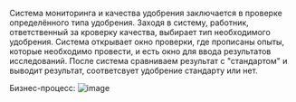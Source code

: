 Система мониторинга и качества удобрения заключается в проверке определённого типа удобрения.
Заходя в систему, работник, ответственный за кроверку качества, выбирает тип необходимого удобрения.
Система открывает окно проверки, где прописаны опыты, которые необходимо провести, и есть окно для ввода результатов исследований.
После система сравниваем результат с "стандартом" и выводит результат, соответсвует удобрение стандарту или нет.

Бизнес-процесс:
![image](https://github.com/Veronikamast/quality_monitoring/assets/165644160/696209c4-ff94-46b7-b77e-25d1013e9cfa)
